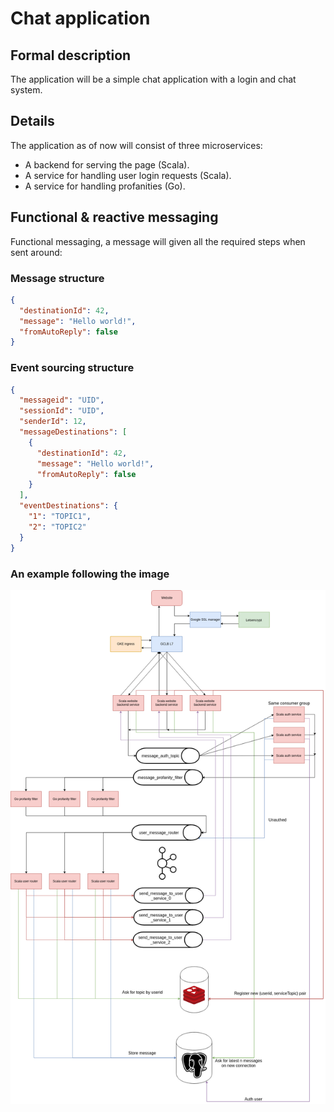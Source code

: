 # Chat application
## Formal description
The application will be a simple chat application with a login and chat system.
## Details
The application as of now will consist of three microservices:
* A backend for serving the page (Scala).
* A service for handling user login requests (Scala).
* A service for handling profanities (Go).
## Functional & reactive messaging
Functional messaging, a message will given all the required steps when sent around:

### Message structure
```json
{
  "destinationId": 42,
  "message": "Hello world!",
  "fromAutoReply": false
}
```

### Event sourcing structure
```json
{
  "messageid": "UID",
  "sessionId": "UID",
  "senderId": 12,
  "messageDestinations": [
    {
      "destinationId": 42,
      "message": "Hello world!",
      "fromAutoReply": false
    }
  ],
  "eventDestinations": {
    "1": "TOPIC1",
    "2": "TOPIC2"
  }
}
```
### An example following the image
![img0](stack.png)
